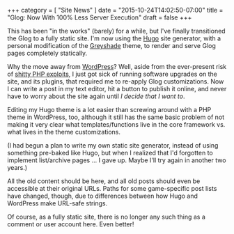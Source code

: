 +++
category = [ "Site News" ]
date = "2015-10-24T14:02:50-07:00"
title = "Glog: Now With 100% Less Server Execution"
draft = false
+++

This has been "in the works" (barely) for a while, but I've finally transitioned the Glog to a fully static site.  I'm now using the <a href="https://gohugo.io">Hugo</a> site generator, with a personal modification of the <a href="https://github.com/cxfksword/greyshade">Greyshade</a> theme, to render and serve Glog pages completely statically.

Why the move away from [WordPress]($SiteBaseURL$2013/05/11/onward-and-upward/)?  Well, aside from the ever-present risk of <a href="http://www.cvedetails.com/vulnerability-list/vendor_id-2337/product_id-4096/">shitty PHP exploits</a>, I just got sick of running software upgrades on the site, and its plugins, that required me to re-apply Glog customizations.  Now I can write a post in my text editor, hit a button to publish it online, and never have to worry about the site again until <i>I decide that I want to</i>.

Editing my Hugo theme is a lot easier than screwing around with a PHP theme in WordPress, too, although it still has the same basic problem of not making it very clear what templates/functions live in the core framework vs. what lives in the theme customizations.

(I had begun a plan to write my own static site generator, instead of using something pre-baked like Hugo, but when I realized that I'd forgotten to implement list/archive pages ... I gave up.  Maybe I'll try again in another two years.)

All the old content should be here, and all old posts should even be accessible at their original URLs.  Paths for some game-specific post lists have changed, though, due to differences between how Hugo and WordPress make URL-safe strings.

Of course, as a fully static site, there is no longer any such thing as a comment or user account here.  Even better!
